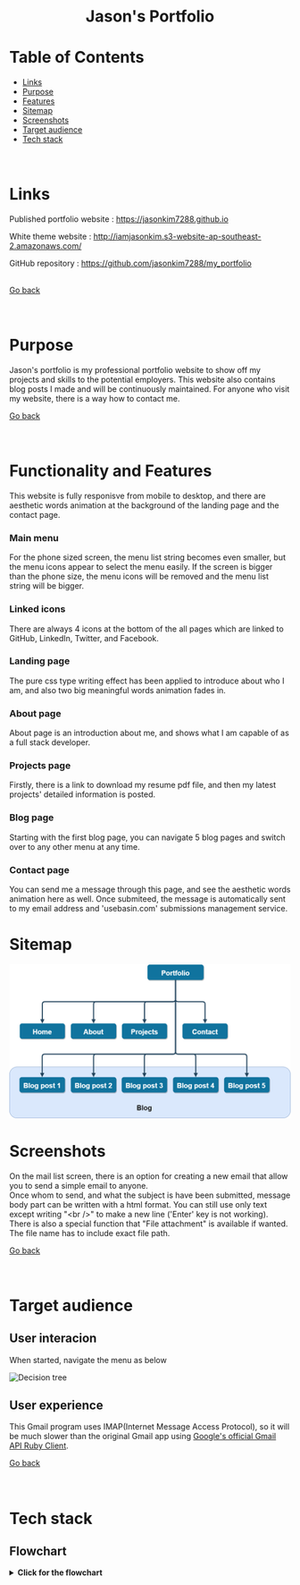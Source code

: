 <h1 align="center"> Jason's Portfolio
</h1>

# Table of Contents
* [Links](#Links)
* [Purpose](#Purpose)
* [Features](#Features)
* [Sitemap](#Sitemap)
* [Screenshots](#Screenshots)
* [Target audience](#Target-audience)
* [Tech stack](#Tech-stack)
<br /><br /><br />

# Links
Published portfolio website : https://jasonkim7288.github.io

White theme website : http://iamjasonkim.s3-website-ap-southeast-2.amazonaws.com/

GitHub repository :  https://github.com/jasonkim7288/my_portfolio<br /><br />

[Go back](#table-of-contents)<br /><br /><br />

# Purpose
Jason's portfolio is my professional portfolio website to show off my projects and skills to the potential employers. This website also contains blog posts I made and will be continuously maintained. For anyone who visit my website, there is a way how to contact me.<br />

[Go back](#table-of-contents)<br /><br /><br />

# Functionality and Features

This website is fully responisve from mobile to desktop, and there are aesthetic words animation at the background of the landing page and the contact page. <br /> 

### Main menu
For the phone sized screen, the menu list string becomes even smaller, but the menu icons appear to select the menu easily. If the screen is bigger than the phone size, the menu icons will be removed and the menu list string will be bigger.

### Linked icons
There are always 4 icons at the bottom of the all pages which are linked to GitHub, LinkedIn, Twitter, and Facebook.

### Landing page
The pure css type writing effect has been applied to introduce about who I am, and also two big meaningful words animation fades in.

### About page
About page is an introduction about me, and shows what I am capable of as a full stack developer.

### Projects page
Firstly, there is a link to download my resume pdf file, and then my latest projects' detailed information is posted.

### Blog page
Starting with the first blog page, you can navigate 5 blog pages and switch over to any other menu at any time.

### Contact page
You can send me a message through this page, and see the aesthetic words animation here as well. Once submiteed, the message is automatically sent to my email address and 'usebasin.com' submissions management service.

# Sitemap
![Sitemap](docs/sitemap.png)

# Screenshots
On the mail list screen, there is an option for creating a new email that allow you to send a simple email to anyone.<br />
Once whom to send, and what the subject is have been submitted, message body part can be written with a html format. You can still use only text except writing "\<br />" to make a new line ('Enter' key is not working).<br />
There is also a special function that "File attachment" is available if wanted. The file name has to include exact file path.

[Go back](#table-of-contents)<br /><br /><br />

# Target audience

## User interacion
When started, navigate the menu as below

![Decision tree](docs/DecisionTree_JasonKim_T1A2.png)

## User experience
This Gmail program uses IMAP(Internet Message Access Protocol), so it will be much slower than the original Gmail app using [Google's official Gmail API Ruby Client](https://developers.google.com/gmail/api/quickstart/ruby).

[Go back](#table-of-contents)<br /><br /><br />

# Tech stack
## Flowchart
<details>
<summary>
<strong>Click for the flowchart</strong>
</summary>

![JasonKim_T1A2_diagram.png](docs/JasonKim_T1A2_diagram.png)
</details>
